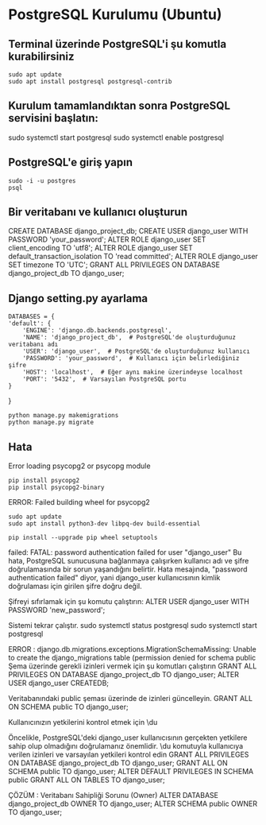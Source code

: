 # PostgreSQL Kurulumu (Ubuntu)

## Terminal üzerinde PostgreSQL'i şu komutla kurabilirsiniz
    sudo apt update
    sudo apt install postgresql postgresql-contrib
## Kurulum tamamlandıktan sonra PostgreSQL servisini başlatın:
   sudo systemctl start postgresql
   sudo systemctl enable postgresql
## PostgreSQL'e giriş yapın
    sudo -i -u postgres
    psql
## Bir veritabanı ve kullanıcı oluşturun

  CREATE DATABASE django_project_db;
  CREATE USER django_user WITH PASSWORD 'your_password';
  ALTER ROLE django_user SET client_encoding TO 'utf8';
  ALTER ROLE django_user SET default_transaction_isolation TO 'read committed';
  ALTER ROLE django_user SET timezone TO 'UTC';
  GRANT ALL PRIVILEGES ON DATABASE django_project_db TO django_user;

## Django setting.py ayarlama

    DATABASES = {
    'default': {
        'ENGINE': 'django.db.backends.postgresql',
        'NAME': 'django_project_db',  # PostgreSQL'de oluşturduğunuz veritabanı adı
        'USER': 'django_user',  # PostgreSQL'de oluşturduğunuz kullanıcı
        'PASSWORD': 'your_password',  # Kullanıcı için belirlediğiniz şifre
        'HOST': 'localhost',  # Eğer aynı makine üzerindeyse localhost
        'PORT': '5432',  # Varsayılan PostgreSQL portu
    }
}

    python manage.py makemigrations
    python manage.py migrate
## Hata

Error loading psycopg2 or psycopg module

    pip install psycopg2
    pip install psycopg2-binary

ERROR: Failed building wheel for psycopg2

    sudo apt update
    sudo apt install python3-dev libpq-dev build-essential

    pip install --upgrade pip wheel setuptools

failed: FATAL:  password authentication failed for user "django_user"
Bu hata, PostgreSQL sunucusuna bağlanmaya çalışırken kullanıcı adı ve şifre doğrulamasında bir sorun yaşandığını belirtir. 
Hata mesajında, "password authentication failed" diyor, yani django_user kullanıcısının kimlik doğrulaması için girilen şifre doğru değil.

Şifreyi sıfırlamak için şu komutu çalıştırın:
    ALTER USER django_user WITH PASSWORD 'new_password';

Sistemi tekrar çalıştır.
    sudo systemctl status postgresql
    sudo systemctl start postgresql

ERROR : django.db.migrations.exceptions.MigrationSchemaMissing: Unable to create the django_migrations table (permission denied for schema public
Şema üzerinde gerekli izinleri vermek için şu komutları çalıştırın
    GRANT ALL PRIVILEGES ON DATABASE django_project_db TO django_user;
    ALTER USER django_user CREATEDB;

Veritabanındaki public şeması üzerinde de izinleri güncelleyin.
    GRANT ALL ON SCHEMA public TO django_user;

Kullanıcınızın yetkilerini kontrol etmek için
    \du

Öncelikle, PostgreSQL'deki django_user kullanıcısının gerçekten yetkilere sahip olup olmadığını doğrulamanız önemlidir. 
    \du 
komutuyla kullanıcıya verilen izinleri ve varsayılan yetkileri kontrol edin
    GRANT ALL PRIVILEGES ON DATABASE django_project_db TO django_user;
    GRANT ALL ON SCHEMA public TO django_user;
    ALTER DEFAULT PRIVILEGES IN SCHEMA public GRANT ALL ON TABLES TO django_user;

ÇÖZÜM : Veritabanı Sahipliği Sorunu (Owner)
    ALTER DATABASE django_project_db OWNER TO django_user;
    ALTER SCHEMA public OWNER TO django_user;






